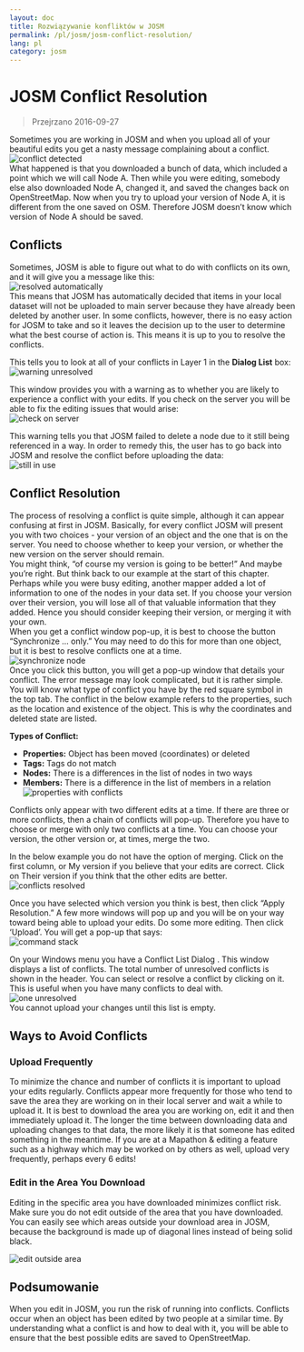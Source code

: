 ```yaml
---
layout: doc
title: Rozwiązywanie konfliktów w JOSM
permalink: /pl/josm/josm-conflict-resolution/
lang: pl
category: josm
---
```


JOSM Conflict Resolution
====================

> Przejrzano 2016-09-27  

Sometimes you are working in JOSM and when you upload all of your beautiful edits you get a nasty message complaining about a conflict.  
![conflict detected][]  
What happened is that you downloaded a bunch of data, which included a point which we will call Node A.  Then while you were editing, somebody else also downloaded Node A, changed it, and saved the changes back on OpenStreetMap.  Now when you try to upload your version of Node A, it is different from the one saved on OSM.  Therefore JOSM doesn’t know which version of Node A should be saved.  

Conflicts
----------

Sometimes, JOSM is able to figure out what to do with conflicts on its own, and it will give you a message like this:  
![resolved automatically][]  
This means that JOSM has automatically decided that items in your local dataset will not be uploaded to main server because they have already been deleted by another user. In some conflicts, however, there is no easy action for JOSM to take and so it leaves the decision up to the user to determine what the best course of action is.  This means it is up to you to resolve the conflicts.  

This tells you to look at all of your conflicts in Layer 1 in the **Dialog List** box:  
![warning unresolved][]  

This window provides you with a warning as to whether you are likely to experience a conflict with your edits. If you check on the server you will be able to fix the editing issues that would arise:  
![check on server][]  

This warning tells you that JOSM failed to delete a node due to it still being referenced in a way.  In order to remedy this, the user has to go back into JOSM and resolve the conflict before uploading the data:  
![still in use][]  

Conflict Resolution
--------------------

The process of resolving a conflict is quite simple, although it can appear confusing at first in JOSM.  Basically, for every conflict JOSM will present you with two choices - your version of an object and the one that is on the server.  You need to choose whether to keep your version, or whether the new version on the server should remain.  
You might think, “of course my version is going to be better!”  And maybe you’re right.  But think back to our example at the start of this chapter.  Perhaps while you were busy editing, another mapper added a lot of information to one of the nodes in your data set.  If you choose your version over their version, you will lose all of that valuable information that they added.  Hence you should consider keeping their version, or merging it with your own.  
When you get a conflict window pop-up, it is best to choose the button “Synchronize ... only.”  You may need to do this for more than one object, but it is best to resolve conflicts one at a time.  
![synchronize node][]  
Once you click this button, you will get a pop-up window that details your conflict.  The error message may look complicated, but it is rather simple.  You will know what type of conflict you have by the red square symbol in the top tab.  The conflict in the below example refers to the properties, such as the location and existence of the object.  This is why the coordinates and deleted state are listed.  

**Types of Conflict:**

- **Properties:**  Object has been moved (coordinates) or deleted  
- **Tags:**  Tags do not match  
- **Nodes:**  There is a differences in the list of nodes in two ways  
- **Members:**  There is a difference in the list of members in a relation  
![properties with conflicts][]  

Conflicts only appear with two different edits at a time.  If there are three or more conflicts, then a chain of conflicts will pop-up.  Therefore you have to choose or merge with only two conflicts at a time.  You can choose your version, the other version or, at times, merge the two.  

In the below example you do not have the option of merging. Click on the first column, or My version if you believe that your edits are correct. Click on Their version if you think that the other edits are better.  
![conflicts resolved][]  

Once you have selected which version you think is best, then click “Apply Resolution.”  A few more windows will pop up and you will be on your way toward being able to upload your edits. Do some more editing.  Then click ‘Upload’.  You will get a pop-up that says:  
![command stack][]  

On your Windows menu you have a Conflict List Dialog . This window displays a list of conflicts. The total number of unresolved conflicts is shown in the header. You can select or resolve a conflict by clicking on it. This is useful when you have many conflicts to deal with.  
![one unresolved][]  
You cannot upload your changes until this list is empty.  

Ways to Avoid Conflicts
------------------------

### Upload Frequently

To minimize the chance and number of conflicts it is important to upload your edits regularly.  Conflicts appear more frequently for those who tend to save the area they are working on in their local server and wait a while to upload it.  It is best to download the area you are working on, edit it and then immediately upload it.  The longer the time between downloading data and uploading changes to that data, the more likely it is that someone has edited something in the meantime. If you are at a Mapathon & editing a feature such as a highway which may be worked on by others as well, upload very frequently, perhaps every 6 edits!  

### Edit in the Area You Download

Editing in the specific area you have downloaded minimizes conflict risk.  Make sure you do not edit outside of the area that you have downloaded.  You can easily see which areas outside your download area in JOSM, because the background is made up of diagonal lines instead of being solid black.  

![edit outside area][]  

Podsumowanie
--------
When you edit in JOSM, you run the risk of running into conflicts.  Conflicts occur when an object has been edited by two people at a similar time.  By understanding what a conflict is and how to deal with it, you will be able to ensure that the best possible edits are saved to OpenStreetMap.  


<!-- More stuff, could go into an additional chapter - DO NOT TRANSLATE
## Appendix. More Specific Conflicts

### Tag Conflicts

If the tags of one version of an objects are different from the tags of
another version, the Conflict dialog shows a ![]({{site.baseurl}}/images/intermediate/en_conflict_resolution_image08.png)in
the tab Tags. Click on the tab to display a dialog for resolving tag
conflicts.

There are three tables displayed in this dialog, from left to right:

1.  My version: shows the tags of the first object version participating
    in this conflict. These are usually the tags of the object version
    in your local data set.
2.  Merged version: shows the merged tags. This table is initially
    empty. The more tag conflicts you resolve, the more tag values will
    we be displayed in this table.
3.  Their version: shows the tags of the second object version
    participating in this conflict. These are usually the tags of the
    object version currently stored on the server.

In the example below both versions have a tag "name". The values in the
two object versions are different, though, and JOSM therefore displays
the row with a red background. The value of the first version is
"Secondary School", the opposite version has a value "Elementary
School". You now have to decide which of these values you want to keep
and which you want to discard.

![]({{site.baseurl}}/images/intermediate/en_conflict_resolution_image07.png)

Click on the value you want to keep, in the example for instance on the
value on the left. If you either double-click on the value or click on
![]({{site.baseurl}}/images/intermediate/en_conflict_resolution_image21.png), you decide to keep the value and to discard the
opposite value. The table in the middle now displays the value to keep
and the background color turns to green.

![]({{site.baseurl}}/images/intermediate/en_conflict_resolution_image10.png)

When the button Apply Resolutionis enabled you can apply your decision.
The values you've chosen will be applied and the dialog will be closed.

![]({{site.baseurl}}/images/intermediate/en_conflict_resolution_image03.png)

## Resolving differences in the node list of two versions of a way

If you see the symbol ![]({{site.baseurl}}/images/intermediate/en_conflict_resolution_image08.png)in the tab Nodesthen you
have to resolve differences in the list of
[nodes](http://josm.openstreetmap.de/wiki/Help/Concepts/Object)of two
[ways](http://josm.openstreetmap.de/wiki/Help/Concepts/Object). There
are three columns in the respective panel (see screen shot below):

1.  the leftmost table displays the list of nodes of the the local
    object version
2.  the rightmost table displays the list of nodes of the the server
    object version
3.  the table in the middle shows the list of nodes of the merged ways

Initially, the middle table is empty. You should now decide which nodes
to keep from the local dataset (the leftmost table) and which from the
server dataset (the rightmost table).

![]({{site.baseurl}}/images/intermediate/en_conflict_resolution_image24.png)

### The standard workflow

The standard workflow to resolve conflicts in the node lists of two
[object
versions](http://josm.openstreetmap.de/wiki/Help/Concepts/Object)consists
of three steps:

1.  Pick nodes from either object version and reorder the resulting node
    list if necessary
2.  Freezethe resulting merged node list by clicking on the button
    ![]({{site.baseurl}}/images/intermediate/en_conflict_resolution_image16.png). When you freeze the merged node list you
    tell JOSM that all conflicts in the node list are resolved.
3.  Apply the resolution

### A simple workflow: Keep the node list from your local object version

The following example shows the workflow when you decide to keep all nodes in the same order from your local object version.

-   First, select all elements in the leftmost table (either using the mouse or by 
    pressing Ctrl-A in the table) (see next screen shot):

    ![]({{site.baseurl}}/images/intermediate/en_conflict_resolution_image04.png)

-   Then, click 
    ![]({{site.baseurl}}/images/intermediate/en_conflict_resolution_image19.png)
    to copy the selected nodes to the middle table with the merged nodes:

    ![]({{site.baseurl}}/images/intermediate/en_conflict_resolution_image01.png)

-   Finally, click
    ![]({{site.baseurl}}/images/intermediate/en_conflict_resolution_image16.png)
    to freeze the resulting merged node list:

    ![]({{site.baseurl}}/images/intermediate/en_conflict_resolution_image20.png)

    The symbol in the nodes tab now switched to 
    ![]({{site.baseurl}}/images/intermediate/en_conflict_resolution_image00.png)
    and you can apply the merge decisions.

### Support for comparing node lists

It can be difficult to find the differences between the node list of of two object versions, in particular for ways with many nodes.

The Conflict Dialog supports you in finding the differences. It can compare two of the node lists displayed ("my" node list, the merged node list, and "their" node list) and it can render the differences between them with specific background colors.

From the following combo box you can select which pair of node lists to compare:

![]({{site.baseurl}}/images/intermediate/en_conflict_resolution_image15.png)

1.  My with Their: compares the leftmost table with the rightmost table
    in the Conflict Dialog
2.  My with Merged: compares the leftmost table with the middle table in
    the Conflict Dialog
3.  Their with Merge: compares the middle table with the rightmost table
    in the Conflict Dialog

Depending on the position of a node in the list different background
colors are used:

1.  The node is in this list only. It isn't present in the opposite list:
    ![]({{site.baseurl}}/images/intermediate/en_conflict_resolution_image13.png)
2.  The node is in both lists, but it is on different positions:
    ![]({{site.baseurl}}/images/intermediate/en_conflict_resolution_image02.png)
3.  White background means that a node is in both lists at the same
    position.

    ![]({{site.baseurl}}/images/intermediate/en_conflict_resolution_image17.png)

-->

[conflict detected]: /images/josm/conflict-detected.png
[resolved automatically]: /images/josm/resolved-automatically.png
[warning unresolved]: /images/josm/warning-unresolved.png
[check on server]: /images/josm/check-on-server.png
[still in use]: /images/josm/still-in-use.png
[synchronize node]: /images/josm/synchronize-node.png
[properties with conflicts]: /images/josm/properties-with-conflicts.png
[conflicts resolved]: /images/josm/conflicts-resolved.png
[synchronize node]: /images/josm/synchronize-node.png
[command stack]: /images/josm/command-stack.png
[one unresolved]: /images/josm/one-unresolved.png
[edit outside area]: /images/josm/edit-outside-area.png